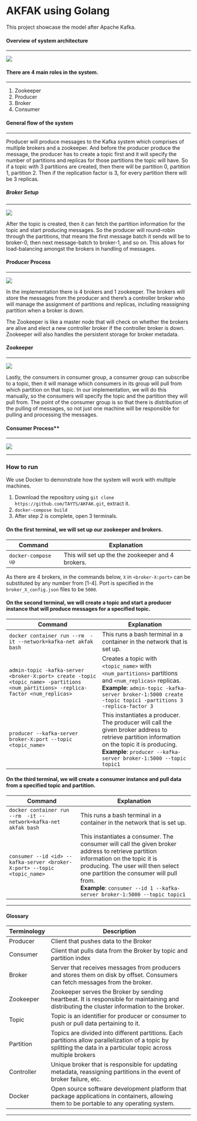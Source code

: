 # AKFAK using Golang

This project showcase the model after Apache Kafka. 

#### Overview of system architecture
---
![](screens/systemoverview.png)

#### There are 4 main roles in the system.
---
1. Zookeeper
2. Producer
3. Broker
4. Consumer

#### General flow of the system
---
Producer will produce messages to the Kafka system which comprises of multiple brokers and a zookeeper. And before the producer produce the message, the producer has to create a topic first and it will specify the number of partitions and replicas for those partitions the topic will have. So if a topic with 3 partitions are created, then there will be partition 0, partition 1, partition 2. Then if the replication factor is 3, for every partition there will be 3 replicas.

##### Broker Setup

---
![](screens/partitionreplica.png)

After the topic is created, then it can fetch the partition information for the topic and start producing messages. So the producer will round-robin through the partitions, that means the first message batch it sends will be to broker-0, then next message-batch to broker-1, and so on. This allows for load-balancing amongst the brokers in handling of messages.

#### Producer Process

---
![](screens/producerbroker.png)

In the implementation there is 4 brokers and 1 zookeeper. The brokers will store the messages from the producer and there’s a controller broker who will manage the assignment of partitions and replicas, including reassigning partition when a broker is down.

The Zookeeper is like a master node that will check on whether the brokers are alive and elect a new controller broker if the controller broker is down. Zookeeper will also handles the persistent storage for broker metadata. 

#### Zookeeper

---
![](screens/zookeeper1.png)

Lastly, the consumers in consumer group, a consumer group can subscribe to a topic, then it will manage which consumers in its group will pull from which partition on that topic. In our implementation, we will do this manually, so the consumers will specify the topic and the partition they will pull from. The point of the consumer group is so that there is distribution of the pulling of messages, so not just one machine will be responsible for pulling and processing the messages. 

#### Consumer Process**

---
![](screens/brokerconsumer.png)

---

### How to run
We use Docker to demonstrate how the system will work with multiple machines.
1. Download the repository using `git clone https://github.com/TAYTS/AKFAK.git`, extract it.
2. `docker-compose build` 
3. After step 2 is complete, open 3 terminals.

#### On the first terminal, we will set up our zookeeper and brokers.
| Command            | Explanation             |
| --------------     | ----------------        |
|`docker-compose up` | This will set up the the zookeeper and 4 brokers. |

As there are 4 brokers, in the commands below, `X` in `<broker-X:port>` can be substituted by any number from \[1-4]. Port is specified in the `broker_X_config.json` files to be `5000`.

#### On the second terminal, we will create a topic and start a producer instance that will produce messages for a specified topic.
| Command            | Explanation             |
| --------------     | ----------------        |
|`docker container run --rm  -it --network=kafka-net akfak bash`| This runs a bash terminal in a container in the network that is set up. |
| `admin-topic -kafka-server <broker-X:port> create -topic <topic_name> -partitions <num_partitions> -replica-factor <num_replicas>` | Creates a topic with `<topic_name>` with `<num_partitions>` partitions and `<num_replicas>` replicas. <br>**Example**: `admin-topic -kafka-server broker-1:5000 create -topic topic1 -partitions 3 -replica-factor 3` |
|`producer --kafka-server broker-X:port --topic <topic_name>` | This instantiates a producer. The producer will call the given broker address to retrieve partition information on the topic it is producing.<br>**Example**: `producer --kafka-server broker-1:5000 --topic topic1`|

#### On the third terminal, we will create a consumer instance and pull data from a specified topic and partition.
| Command            | Explanation             |
| --------------     | ----------------        |
|`docker container run --rm  -it --network=kafka-net akfak bash` | This runs a bash terminal in a container in the network that is set up. |
|`consumer --id <id> --kafka-server <broker-X:port> --topic <topic_name>` | This instantiates a consumer. The consumer will call the given broker address to retrieve partition information on the topic it is producing. The user will then select one partition the consumer will pull from.<br>**Example**: `consumer --id 1 --kafka-server broker-1:5000 --topic topic1`|

---
#### Glossary
|Terminology            | Description|
|---                    |---|
| Producer              | Client that pushes data to the Broker |
| Consumer              | Client that pulls data from the Broker by topic and partition index|
| Broker                | Server that receives messages from producers and stores them on disk by offset. Consumers can fetch messages from the broker.
| Zookeeper             | Zookeeper serves the Broker by sending heartbeat. It is responsible for maintaining and distributing the cluster information to the broker.
| Topic                 | Topic is an identifier for producer or consumer to push or pull data pertaining to it.
| Partition             | Topics are divided into different partitions. Each partitions allow parallelization of a topic by splitting the data in a particular topic across multiple brokers
| Controller            | Unique broker that is responsible for updating metadata, reassigning partitions in the event of broker failure, etc.
| Docker                | Open source software development platform that package applications in containers, allowing them to be portable to any operating system.          |
----
